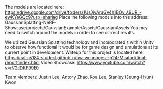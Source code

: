 The models are located here: https://drive.google.com/drive/folders/1Us0jvAraGV4h1BOv_A9UR_-ewKYnGQc9?usp=sharing
Place the following models into this address: GaussianSplatting-NeRF-Showcase/projects/GaussianExample/Assets/GaussianAssets
You may need to switch around the models in order to see correct results. 


We utilized Gaussian Splatting technology and incorporated it within Unity to observe how functional it would be for game design and simulations at its current point in development.
Writeup for this project is located here: https://cal-cs184-student.github.io/hw-webpages-sp24-Miratari/final-report/index.html
Video Showcase: https://www.youtube.com/watch?v=rV2dDKF99E0

​Team Members: Justin Lee, Antony Zhao, Koa Lee, Stanley (Seung-Hyun) Kwon
